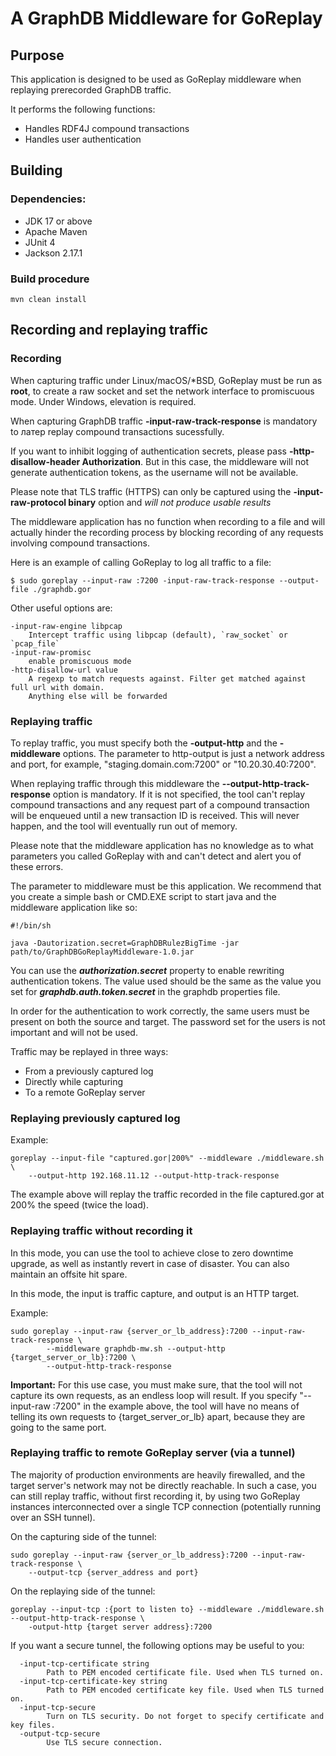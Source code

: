 # A GraphDB Middleware for GoReplay
## Purpose
This application is designed to be used as GoReplay middleware when replaying prerecorded
GraphDB traffic.

It performs the following functions:
* Handles RDF4J compound transactions
* Handles user authentication

## Building
### Dependencies:
* JDK 17 or above
* Apache Maven
* JUnit 4
* Jackson 2.17.1

### Build procedure
```
mvn clean install
```

## Recording and replaying traffic

### Recording
When capturing traffic under Linux/macOS/*BSD, GoReplay must be run as **root**, to create a raw socket and set the 
network interface to promiscuous mode. Under Windows, elevation is required.

When capturing GraphDB traffic **-input-raw-track-response** is mandatory to латер replay compound transactions 
sucessfully.

If you want to inhibit logging of authentication secrets, please pass 
**-http-disallow-header Authorization**. But in this case, the middleware will not generate 
authentication tokens, as the username will not be available.

Please note that TLS traffic (HTTPS) can only be captured using the **-input-raw-protocol binary**
option and *will not produce usable results*

The middleware application has no function when recording to a file and will actually
hinder the recording process by blocking recording of any requests involving compound
transactions.

Here is an example of calling GoReplay to log all traffic to a file:
```
$ sudo goreplay --input-raw :7200 -input-raw-track-response --output-file ./graphdb.gor 
```

Other useful options are:
```
-input-raw-engine libpcap
   	Intercept traffic using libpcap (default), `raw_socket` or `pcap_file`
-input-raw-promisc
    enable promiscuous mode
-http-disallow-url value
    A regexp to match requests against. Filter get matched against full url with domain. 
    Anything else will be forwarded
```

### Replaying traffic
To replay traffic, you must specify both the **-output-http** and the **-middleware** 
options. The parameter to http-output is just a network address and port, for example, 
"staging.domain.com:7200" or "10.20.30.40:7200". 

When replaying traffic through this middleware the **--output-http-track-response** 
option is mandatory. If it is not specified, the tool can't replay compound transactions
and any request part of a compound transaction will be enqueued until a new transaction
ID is received. This will never happen, and the tool will eventually run out of memory.

Please note that the middleware application has no knowledge as to what parameters
you called GoReplay with and can't detect and alert you of these errors.

The parameter to middleware must be this application. We recommend that you create a simple
bash or CMD.EXE script to start java and the middleware application like so:
```
#!/bin/sh

java -Dautorization.secret=GraphDBRulezBigTime -jar path/to/GraphDBGoReplayMiddleware-1.0.jar
```
You can use the ***authorization.secret*** property to enable rewriting authentication tokens.
The value used should be the same as the value you set for ***graphdb.auth.token.secret***
in the graphdb properties file.

In order for the authentication to work correctly, the same users must be present on both the source and target.
The password set for the users is not important and will not be used.

Traffic may be replayed in three ways:
* From a previously captured log
* Directly while capturing
* To a remote GoReplay server

### Replaying previously captured log
Example:
```
goreplay --input-file "captured.gor|200%" --middleware ./middleware.sh \
    --output-http 192.168.11.12 --output-http-track-response
```
The example above will replay the traffic recorded in the file captured.gor at 200% the speed
(twice the load).

### Replaying traffic without recording it
In this mode, you can use the tool to achieve close to zero downtime upgrade, as well as instantly
revert in case of disaster. You can also maintain an offsite hit spare.

In this mode, the input is traffic capture, and output is an HTTP target.

Example:
```
sudo goreplay --input-raw {server_or_lb_address}:7200 --input-raw-track-response \
        --middleware graphdb-mw.sh --output-http {target_server_or_lb}:7200 \
        --output-http-track-response
```
**Important:** For this use case, you must make sure, that the tool will not capture its own
requests, as an endless loop will result. If you specify "--input-raw :7200" in the example 
above, the tool will have no means of telling its own requests to {target_server_or_lb} apart, because 
they are going to the same port.

### Replaying traffic to remote GoReplay server (via a tunnel)
The majority of production environments are heavily firewalled, and the target server's 
network may not be directly reachable. In such a case, you can still replay traffic, without 
first recording it, by using two GoReplay instances interconnected over a single TCP
connection (potentially running over an SSH tunnel).

On the capturing side of the tunnel:
```
sudo goreplay --input-raw {server_or_lb_address}:7200 --input-raw-track-response \
    --output-tcp {server_address and port}
```

On the replaying side of the tunnel:
```
goreplay --input-tcp :{port to listen to} --middleware ./middleware.sh --output-http-track-response \
    -output-http {target server address}:7200
```

If you want a secure tunnel, the following options may be useful to you:
```
  -input-tcp-certificate string
    	Path to PEM encoded certificate file. Used when TLS turned on.
  -input-tcp-certificate-key string
    	Path to PEM encoded certificate key file. Used when TLS turned on.
  -input-tcp-secure
    	Turn on TLS security. Do not forget to specify certificate and key files.
  -output-tcp-secure
    	Use TLS secure connection.
```
